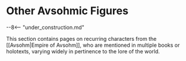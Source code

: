 # Other Avsohmic Figures

--8<-- "under_construction.md"

This section contains pages on recurring characters from the [[Avsohm|Empire of Avsohm]], who are mentioned in multiple books or holotexts, varying widely in pertinence to the lore of the world.

